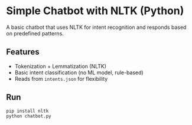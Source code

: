 # Simple Chatbot with NLTK (Python)

A basic chatbot that uses NLTK for intent recognition and responds based on predefined patterns.

## Features

- Tokenization + Lemmatization (NLTK)
- Basic intent classification (no ML model, rule-based)
- Reads from `intents.json` for flexibility

## Run

```bash
pip install nltk
python chatbot.py
```

